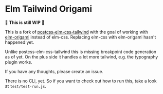 
# Elm Tailwind Origami

🚧 **This is still WIP** 🚧

This is a fork of [postcss-elm-css-tailwind](https://github.com/justinrassier/postcss-elm-css-tailwind) with the goal of working with [elm-origami](https://github.com/justinrassier/postcss-elm-css-tailwind) instead of elm-css. Replacing elm-css with elm-origami hasn't happened yet.

Unlike postcss-elm-css-tailwind this is missing breakpoint code generation as of yet. On the plus side it handles a lot more tailwind, e.g. the typography plugin works.

If you have any thoughts, please create an issue.

There is no CLI, yet. So if you want to check out how to run this, take a look at `test/test-run.js`.
